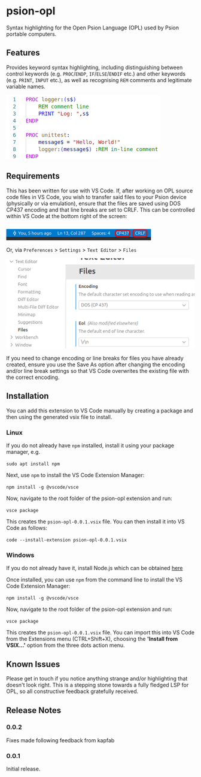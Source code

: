 # psion-opl

Syntax highlighting for the Open Psion Language (OPL) used by Psion portable computers.

## Features

Provides keyword syntax highlighting, including distinguishing between control keywords (e.g. `PROC`/`ENDP`, `IF`/`ELSE`/`ENDIF` etc.) and other keywords (e.g. `PRINT`, `INPUT` etc.), as well as recognising `REM` comments and legitimate variable names.

![Screenshot](https://github.com/colinhoad/psion-opl-syntax-highlighting/blob/main/img/psion-opl-sample.png?raw=true)

## Requirements

This has been written for use with VS Code. If, after working on OPL source code files in VS Code, you wish to transfer said files to your Psion device (physically or via emulation), ensure that the files are saved using DOS CP437 encoding and that line breaks are set to CRLF. This can be controlled within VS Code at the bottom right of the screen: 

![File encoding](https://github.com/colinhoad/psion-opl-syntax-highlighting/blob/main/img/vscode-encoding.png?raw=true)

Or, via `Preferences` > `Settings` > `Text Editor` > `Files`

![File encoding](https://github.com/colinhoad/psion-opl-syntax-highlighting/blob/main/img/vscode-file-settings.png?raw=true)

If you need to change encoding or line breaks for files you have already created, ensure you use the Save As option after changing the encoding and/or line break settings so that VS Code overwrites the existing file with the correct encoding.

## Installation

You can add this extension to VS Code manually by creating a package and then using the generated vsix file to install. 

### Linux

If you do not already have `npm` installed, install it using your package manager, e.g.

`sudo apt install npm`

Next, use `npm` to install the VS Code Extension Manager:

`npm install -g @vscode/vsce`

Now, navigate to the root folder of the psion-opl extension and run:

`vsce package`

This creates the `psion-opl-0.0.1.vsix` file. You can then install it into VS Code as follows:

`code --install-extension psion-opl-0.0.1.vsix`

### Windows

If you do not already have it, install Node.js which can be obtained [here](https://nodejs.org/en/download)

Once installed, you can use `npm` from the command line to install the VS Code Extension Manager:

`npm install -g @vscode/vsce`

Now, navigate to the root folder of the psion-opl extension and run:

`vsce package`

This creates the `psion-opl-0.0.1.vsix` file. You can import this into VS Code from the Extensions menu (CTRL+Shift+X), choosing the **'Install from VSIX...'** option from the three dots action menu.


## Known Issues

Please get in touch if you notice anything strange and/or highlighting that doesn't look right. This is a stepping stone towards a fully fledged LSP for OPL, so all constructive feedback gratefully received.

## Release Notes

### 0.0.2

Fixes made following feedback from kapfab

### 0.0.1

Initial release.